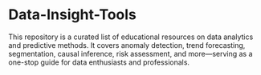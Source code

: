 # Data-Insight-Tools
This repository is a curated list of educational resources on data analytics and predictive methods. It covers anomaly detection, trend forecasting, segmentation, causal inference, risk assessment, and more—serving as a one-stop guide for data enthusiasts and professionals.
